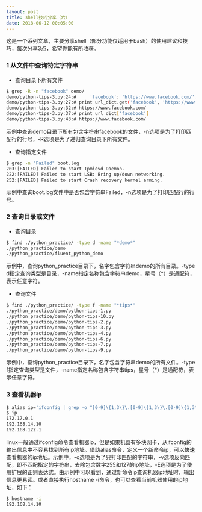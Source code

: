 ```yaml
---
layout: post
title: shell技巧分享（六）
date: 2018-06-12 00:05:00
---
```


这是一个系列文章，主要分享shell（部分功能仅适用于bash）的使用建议和技巧，每次分享3点，希望你能有所收获。

### 1 从文件中查询特定字符串

- 查询目录下所有文件

```bash
$ grep -R -n "facebook" demo/
demo/python-tips-3.py:24:#     'facebook': 'https://www.facebook.com/',
demo/python-tips-3.py:27:# print url_dict.get('facebook', 'https://www.google.com/')
demo/python-tips-3.py:32:# https://www.facebook.com/
demo/python-tips-3.py:37:# print url_dict['facebook']
demo/python-tips-3.py:43:# https://www.facebook.com/
```

示例中查询demo目录下所有包含字符串facebook的文件，-n选项是为了打印匹配行的行号，-R选项是为了递归查询目录下所有文件。

- 查询指定文件

```bash
$ grep -n "Failed" boot.log
203:[FAILED] Failed to start Ipmievd Daemon.
222:[FAILED] Failed to start LSB: Bring up/down networking.
252:[FAILED] Failed to start Crash recovery kernel arming.
```

示例中查询boot.log文件中是否包含字符串Failed，-n选项是为了打印匹配行的行号。

### 2 查询目录或文件

- 查询目录

```bash
$ find ./python_practice/ -type d -name "*demo*"
./python_practice/demo
./python_practice/fluent_python_demo
```

示例中，查询python_practice目录下，名字包含字符串demo的所有目录。-type d指定查询类型是目录，-name指定名称包含字符串demo，星号（*）是通配符，表示任意字符。

- 查询文件

```bash
$ find ./python_practice/ -type f -name "*tips*"
./python_practice/demo/python-tips-1.py
./python_practice/demo/python-tips-10.py
./python_practice/demo/python-tips-2.py
./python_practice/demo/python-tips-3.py
./python_practice/demo/python-tips-4.py
./python_practice/demo/python-tips-6.py
./python_practice/demo/python-tips-7.py
./python_practice/demo/python-tips-9.py
```

示例中，查询python_practice目录下，名字包含字符串demo的所有文件。-type f指定查询类型是文件，-name指定名称包含字符串tips，星号（*）是通配符，表示任意字符。

### 3 查看机器ip

```bash
$ alias ip='ifconfig | grep -o "[0-9]\{1,3\}\.[0-9]\{1,3\}\.[0-9]\{1,3\}\.[0-9]\{1,3\}" | grep -v -E 255\|127'
$ ip
172.17.0.1
192.168.14.10
192.168.122.1
```

linux一般通过ifconfig命令查看机器ip，但是如果机器有多块网卡，从ifconfig的输出信息中不容易找到所有ip地址。借助alias命令，定义一个新命令ip，可以快速查看机器的ip地址。示例中，-o选项是为了只打印匹配的字符串，-v选项反向匹配，即不匹配指定的字符串，去除包含数字255和127的ip地址，-E选项是为了使用扩展的正则表达式。由示例中可以看到，通过新命令ip查询机器ip地址时，输出信息更易读。或者直接执行hostname -i命令，也可以查看当前机器使用的ip地址，如下：

```bash
$ hostname -i
192.168.14.10
```
